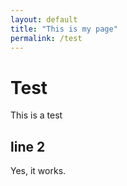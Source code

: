 ```yaml
---
layout: default
title: "This is my page"
permalink: /test
---
```


# Test

This is a test

## line 2

Yes, it works.
